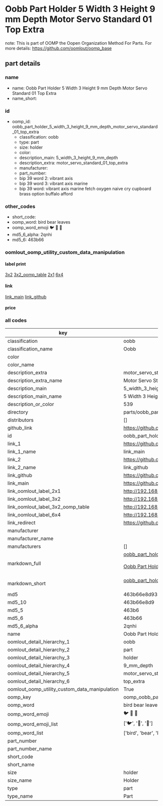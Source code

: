 # Oobb Part Holder 5 Width 3 Height 9 mm Depth Motor Servo Standard 01 Top Extra  

note: This is part of OOMP the Oopen Organization Method For Parts. For more details: https://github.com/oomlout/oomp_base

##  part details
  







### name
* name: Oobb Part Holder 5 Width 3 Height 9 mm Depth Motor Servo Standard 01 Top Extra
* name_short: 
### id
* oomp_id: oobb_part_holder_5_width_3_height_9_mm_depth_motor_servo_standard_01_top_extra
  * classification: oobb
  * type: part
  * size: holder
  * color: 
  * description_main: 5_width_3_height_9_mm_depth
  * description_extra: motor_servo_standard_01_top_extra
  * manufacturer: 
  * part_number: 
  * bip 39 word 2: vibrant axis
  * bip 39 word 3: vibrant axis marine
  * bip 39 word: vibrant axis marine fetch oxygen naive cry cupboard brass option buffalo afford

### other_codes
* short_code: 
* oomp_word: bird bear leaves
* oomp_word_emoji :bird: :bear: :leaves:
* md5_6_alpha: 2qnhi
* md5_6: 463b66






### oomlout_oomp_utility_custom_data_manipulation
#### label print
[3x2](http://192.168.1.245:1112/?label=oomp%202qnhi)
[3x2_oomp_table](http://192.168.1.108:1112/?label=oomp%202qnhi)
[2x1](http://192.168.1.242:1112/?label=oomp%202qnhi)
[6x4](http://192.168.1.55:1112/?label=oomp%202qnhi)    

#### link

[link_main](https://github.com/oomlout/oomlout_oomp_version_1_messy/tree/main/parts/oobb_part_holder_5_width_3_height_9_mm_depth_motor_servo_standard_01_top_extra) [link_github](https://github.com/oomlout/oomlout_oomp_version_1_messy/tree/main/parts/oobb_part_holder_5_width_3_height_9_mm_depth_motor_servo_standard_01_top_extra)                             

#### price







### all codes 
| key | value |  
| --- | --- |  
| classification | oobb |  
| classification_name | Oobb |  
| color |  |  
| color_name |  |  
| description_extra | motor_servo_standard_01_top_extra |  
| description_extra_name | Motor Servo Standard 01 Top Extra |  
| description_main | 5_width_3_height_9_mm_depth |  
| description_main_name | 5 Width 3 Height 9 mm Depth |  
| description_or_color | 539 |  
| directory | parts/oobb_part_holder_5_width_3_height_9_mm_depth_motor_servo_standard_01_top_extra |  
| distributors | [] |  
| github_link | https://github.com/oomlout/oomlout_oomp_part_src/tree/main/parts/oobb_part_holder_5_width_3_height_9_mm_depth_motor_servo_standard_01_top_extra |  
| id | oobb_part_holder_5_width_3_height_9_mm_depth_motor_servo_standard_01_top_extra |  
| link_1 | https://github.com/oomlout/oomlout_oomp_version_1_messy/tree/main/parts/oobb_part_holder_5_width_3_height_9_mm_depth_motor_servo_standard_01_top_extra |  
| link_1_name | link_main |  
| link_2 | https://github.com/oomlout/oomlout_oomp_version_1_messy/tree/main/parts/oobb_part_holder_5_width_3_height_9_mm_depth_motor_servo_standard_01_top_extra |  
| link_2_name | link_github |  
| link_github | https://github.com/oomlout/oomlout_oomp_version_1_messy/tree/main/parts/oobb_part_holder_5_width_3_height_9_mm_depth_motor_servo_standard_01_top_extra |  
| link_main | https://github.com/oomlout/oomlout_oomp_version_1_messy/tree/main/parts/oobb_part_holder_5_width_3_height_9_mm_depth_motor_servo_standard_01_top_extra |  
| link_oomlout_label_2x1 | http://192.168.1.242:1112/?label=oomp%202qnhi |  
| link_oomlout_label_3x2 | http://192.168.1.245:1112/?label=oomp%202qnhi |  
| link_oomlout_label_3x2_oomp_table | http://192.168.1.108:1112/?label=oomp%202qnhi |  
| link_oomlout_label_6x4 | http://192.168.1.55:1112/?label=oomp%202qnhi |  
| link_redirect | https://github.com/oomlout/oomlout_oomp_version_1_messy/tree/main/parts/oobb_part_holder_5_width_3_height_9_mm_depth_motor_servo_standard_01_top_extra |  
| manufacturer |  |  
| manufacturer_name |  |  
| manufacturers | [] |  
| markdown_full | [oobb_part_holder_5_width_3_height_9_mm_depth_motor_servo_standard_01_top_extra](none)<br>[](none)<br>[Oobb Part Holder 5 Width 3 Height 9 Mm Depth Motor Servo Standard 01 Top Extra](none)<br><br> |  
| markdown_short | [oobb_part_holder_5_width_3_height_9_mm_depth_motor_servo_standard_01_top_extra](none)<br><br> |  
| md5 | 463b66e8d935c6a64acf255510043f9b |  
| md5_10 | 463b66e8d9 |  
| md5_5 | 463b6 |  
| md5_6 | 463b66 |  
| md5_6_alpha | 2qnhi |  
| name | Oobb Part Holder 5 Width 3 Height 9 mm Depth Motor Servo Standard 01 Top Extra |  
| oomlout_detail_hierarchy_1 | oobb |  
| oomlout_detail_hierarchy_2 | part |  
| oomlout_detail_hierarchy_3 | holder |  
| oomlout_detail_hierarchy_4 | 9_mm_depth |  
| oomlout_detail_hierarchy_5 | motor_servo_standard_01 |  
| oomlout_detail_hierarchy_6 | top_extra |  
| oomlout_oomp_utility_custom_data_manipulation | True |  
| oomp_key | oomp_oobb_part_holder_5_width_3_height_9_mm_depth_motor_servo_standard_01_top_extra |  
| oomp_word | bird bear leaves |  
| oomp_word_emoji | :bird: :bear: :leaves: |  
| oomp_word_emoji_list | [':bird:', ':bear:', ':leaves:'] |  
| oomp_word_list | ['bird', 'bear', 'leaves'] |  
| part_number |  |  
| part_number_name |  |  
| short_code |  |  
| short_name |  |  
| size | holder |  
| size_name | Holder |  
| type | part |  
| type_name | Part |  
